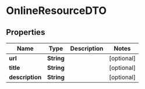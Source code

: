 

# OnlineResourceDTO


## Properties

| Name | Type | Description | Notes |
|------------ | ------------- | ------------- | -------------|
|**url** | **String** |  |  [optional] |
|**title** | **String** |  |  [optional] |
|**description** | **String** |  |  [optional] |



